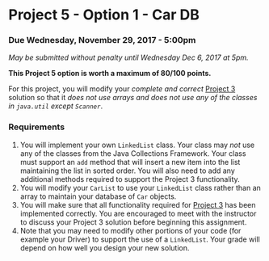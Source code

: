 Project 5 - Option 1 - Car DB
=============================

### Due Wednesday, November 29, 2017 - 5:00pm
*May be submitted without penalty until Wednesday Dec 6, 2017 at 5pm.*

**This Project 5 option is worth a maximum of 80/100 points.**

For this project, you will modify your *complete and correct* [Project 3](project3.md) solution so that it *does not use arrays and does not use any of the classes in `java.util` except `Scanner`*. 

### Requirements

1. You will implement your own `LinkedList` class. Your class may *not* use any of the classes from the Java Collections Framework. Your class must support an `add` method that will insert a new item into the list maintaining the list in sorted order. You will also need to add any additional methods required to support the Project 3 functionality.
2. You will modify your `CarList` to use your `LinkedList` class rather than an array to maintain your database of `Car` objects.
3. You will make sure that all functionality required for [Project 3](project3.md) has been implemented correctly. You are encouraged to meet with the instructor to discuss your Project 3 solution before beginning this assignment.
4. Note that you may need to modify other portions of your code (for example your Driver) to support the use of a `LinkedList`. Your grade will depend on how well you design your new solution.


